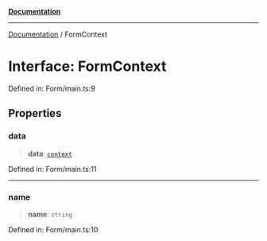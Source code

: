 [**Documentation**](../README.md)

***

[Documentation](../globals.md) / FormContext

# Interface: FormContext

Defined in: Form/main.ts:9

## Properties

### data

> **data**: [`context`](context.md)

Defined in: Form/main.ts:11

***

### name

> **name**: `string`

Defined in: Form/main.ts:10
